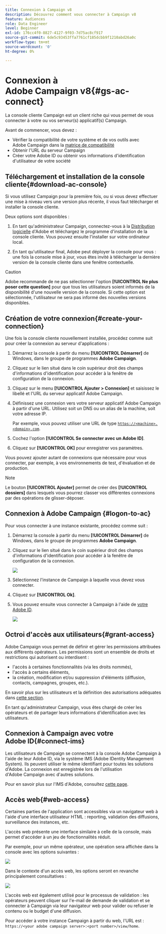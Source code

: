 ```yaml
---
title: Connexion à Campaign v8
description: Découvrez comment vous connecter à Campaign v8
feature: Audiences
role: Data Engineer
level: Beginner
exl-id: 176cc4f0-8827-4127-9f03-7d75ac8cf917
source-git-commit: 6de5c93453ffa7761cf185dcbb9f1210abd26a0c
workflow-type: tm+mt
source-wordcount: '0'
ht-degree: 0%

---
```


# Connexion à Adobe Campaign v8{#gs-ac-connect}

La console cliente Campaign est un client riche qui vous permet de vous connecter à votre ou vos serveur(s) applicatif(s) Campaign.

Avant de commencer, vous devez :

* Vérifier la compatibilité de votre système et de vos outils avec Adobe Campaign dans la [matrice de compatibilité](compatibility-matrix.md)
* Obtenir l&#39;URL du serveur Campaign
* Créer votre Adobe ID ou obtenir vos informations d&#39;identification d&#39;utilisateur de votre société

## Téléchargement et installation de la console cliente{#download-ac-console}

Si vous utilisez Campaign pour la première fois, ou si vous devez effectuer une mise à niveau vers une version plus récente, il vous faut télécharger et installer la console cliente.

Deux options sont disponibles :

1. En tant qu&#39;administrateur Campaign, connectez-vous à la [Distribution logicielle](https://experience.adobe.com/#/downloads/content/software-distribution/en/campaign.html) d&#39;Adobe et téléchargez le programme d&#39;installation de la console cliente. Vous pouvez ensuite l&#39;installer sur votre ordinateur local.

1. En tant qu&#39;utilisateur final, Adobe peut déployer la console pour vous : une fois la console mise à jour, vous êtes invité à télécharger la dernière version de la console cliente dans une fenêtre contextuelle.

>[!CAUTION]
>
>Adobe recommande de ne pas sélectionner l&#39;option **[!UICONTROL Ne plus poser cette question]** pour que tous les utilisateurs soient informés de la disponibilité d&#39;une nouvelle version de la console.  Si cette option est sélectionnée, l&#39;utilisateur ne sera pas informé des nouvelles versions disponibles.

## Création de votre connexion{#create-your-connection}

Une fois la console cliente nouvellement installée, procédez comme suit pour créer la connexion au serveur d&#39;applications :

1. Démarrez la console à partir du menu **[!UICONTROL Démarrer]** de Windows, dans le groupe de programmes **Adobe Campaign**.

1. Cliquez sur le lien situé dans le coin supérieur droit des champs d&#39;informations d&#39;identification pour accéder à la fenêtre de configuration de la connexion.

1. Cliquez sur le menu **[!UICONTROL Ajouter > Connexion]** et saisissez le libellé et l&#39;URL du serveur applicatif Adobe Campaign.

1. Définissez une connexion vers votre serveur applicatif Adobe Campaign à partir d&#39;une URL. Utilisez soit un DNS ou un alias de la machine, soit votre adresse IP.

   Par exemple, vous pouvez utiliser une URL de type [`https://<machine>.<domain>.com`](https://myserver.adobe.com).

1. Cochez l&#39;option **[!UICONTROL Se connecter avec un Adobe ID]**.

1. Cliquez sur **[!UICONTROL OK]** pour enregistrer vos paramètres.

Vous pouvez ajouter autant de connexions que nécessaire pour vous connecter, par exemple, à vos environnements de test, d&#39;évaluation et de production.

>[!NOTE]
>
>Le bouton **[!UICONTROL Ajouter]** permet de créer des **[!UICONTROL dossiers]** dans lesquels vous pourrez classer vos différentes connexions par des opérations de glisser-déposer.

## Connexion à Adobe Campaign {#logon-to-ac}

Pour vous connecter à une instance existante, procédez comme suit :

1. Démarrez la console à partir du menu **[!UICONTROL Démarrer]** de Windows, dans le groupe de programmes **Adobe Campaign**.

1. Cliquez sur le lien situé dans le coin supérieur droit des champs d&#39;informations d&#39;identification pour accéder à la fenêtre de configuration de la connexion.

   ![](assets/connectToCampaign.png)

1. Sélectionnez l&#39;instance de Campaign à laquelle vous devez vous connecter.

1. Cliquez sur **[!UICONTROL Ok]**.

1. Vous pouvez ensuite vous connecter à Campaign à l&#39;aide de [votre Adobe ID](#connect-ims).

   ![](assets/adobeID.png)

## Octroi d&#39;accès aux utilisateurs{#grant-access}

Adobe Campaign vous permet de définir et gérer les permissions attribuées aux différents opérateurs. Les permissions sont un ensemble de droits et restrictions qui autorisent ou interdisent :

* l&#39;accès à certaines fonctionnalités (via les droits nommés),
* l&#39;accès à certains éléments,
* la création, modification et/ou suppression d&#39;éléments (diffusion, contacts, campagnes, groupes, etc.).

En savoir plus sur les utilisateurs et la définition des autorisations adéquates dans [cette section](permissions.md).

En tant qu&#39;administrateur Campaign, vous êtes chargé de créer les opérateurs et de partager leurs informations d&#39;identification avec les utilisateurs.

## Connexion à Campaign avec votre Adobe ID{#connect-ims}

Les utilisateurs de Campaign se connectent à la console Adobe Campaign à l&#39;aide de leur Adobe ID, via le système IMS (Adobe IDentity Management System). Ils peuvent utiliser le même identifiant pour toutes les solutions d&#39;Adobe. La connexion est enregistrée lors de l&#39;utilisation d&#39;Adobe Campaign avec d&#39;autres solutions.

Pour en savoir plus sur l&#39;IMS d&#39;Adobe, consultez [cette page](https://helpx.adobe.com/fr/enterprise/using/identity.html).

## Accès web{#web-access}

Certaines parties de l&#39;application sont accessibles via un navigateur web à l&#39;aide d&#39;une interface utilisateur HTML : reporting, validation des diffusions, surveillance des instances, etc.

L&#39;accès web présente une interface similaire à celle de la console, mais permet d&#39;accéder à un jeu de fonctionnalités réduit.

Par exemple, pour un même opérateur, une opération sera affichée dans la console avec les options suivantes :

![](assets/campaign-from-console.png)

Dans le contexte d&#39;un accès web, les options seront en revanche principalement consultatives :

![](assets/campaign-from-web.png)

L&#39;accès web est également utilisé pour le processus de validation : les opérateurs peuvent cliquer sur l&#39;e-mail de demande de validation et se connecter à Campaign via leur navigateur web pour valider ou refuser le contenu ou le budget d&#39;une diffusion.

Pour accéder à votre instance Campaign à partir du web, l&#39;URL est : `https://<your adobe campaign server>:<port number>/view/home`.
